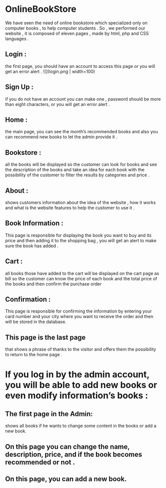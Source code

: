 # OnlineBookStore
We have seen the need of online bookstore which specialized only on computer books , to help computer students .  So , we performed our website , it is composed of eleven pages , made by html, php and CSS languages . 

## Login :
the first page, you should have an account to access this page or you will get an error alert .
![](login.png | width=100)
## Sign Up : 
if you do not have an account you can make one , password should be more than eight characters, or you will get an error alert .

## Home :
the main page, you can see the month’s recommended books and also you can recommend new books to let the admin provide it .

## Bookstore : 
all the books will be displayed so the customer can look for books and see the description of the books and take an idea for each book with the possibility of the customer to filter the results by categories and price .

## About : 
shows customers information about the idea of the website , how it works and what is the website features to help the customer to use it .

## Book Information : 
This page is responsible for displaying the book you want to buy and its price and then adding it to the shopping bag , you will get an alert to make sure the book has added .

## Cart : 
all books those have added to the cart will be displayed on the cart page as bill so the customer can know the price of each book and the total price of the books and then confirm the purchase order

## Confirmation : 
This page is responsible for confirming the information by entering your card number and your city where you want to receive the order and then will be stored in the database.

## This page is the last page 
that shows a phrase of thanks to the visitor and offers them the possibility to return to the home page .

# If you log in by the admin account, you will be able to add new books or even modify information’s books :

## The first page in the Admin:
shows all books if he wants to change some content in the books or add a new book. 

## On this page you can change the name,  description, price, and if the book becomes recommended or not . 

## On this page, you can add a new book. 
